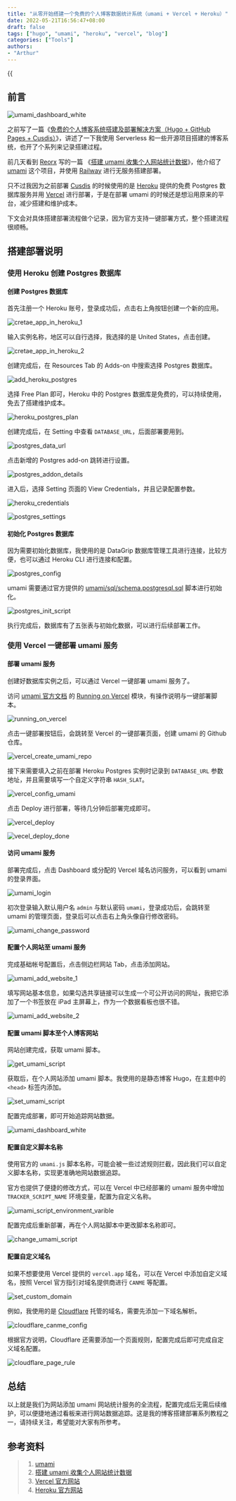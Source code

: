 ```yaml
---
title: "从零开始搭建一个免费的个人博客数据统计系统（umami + Vercel + Heroku）"
date: 2022-05-21T16:56:47+08:00
draft: false
tags: ["hugo", "umami", "heroku", "vercel", "blog"]
categories: ["Tools"]
authors:
- "Arthur"
---
```


{{<audio src="audios/here_after_us.mp3" caption="《后来的我们 - 五月天》" >}}

## 前言

![umami_dashboard_white](https://cdn.jsdelivr.net/gh/pseudoyu/image-hosting@master/images/umami_dashboard_white.png)

之前写了一篇《[免费的个人博客系统搭建及部署解决方案（Hugo + GitHub Pages + Cusdis）](https://www.pseudoyu.com/en/2022/03/24/free_blog_deploy_using_hugo_and_cusdis/)》，讲述了一下我使用 Serverless 和一些开源项目搭建的博客系统，也开了个系列来记录搭建过程。

前几天看到 [Reorx](https://reorx.com) 写的一篇 《[搭建 umami 收集个人网站统计数据](https://reorx.com/blog/deploy-umami-for-personal-website/)》，他介绍了 [umami](https://umami.is) 这个项目，并使用 [Railway](https://railway.app) 进行无服务搭建部署。

只不过我因为之前部署 [Cusdis](https://cusdis.com) 的时候使用的是 [Heroku](https://www.heroku.com/) 提供的免费 Postgres 数据库服务并用 [Vercel](http://vercel.com/) 进行部署，于是在部署 umami 的时候还是想沿用原来的平台，减少搭建和维护成本。

下文会对具体搭建部署流程做个记录，因为官方支持一键部署方式，整个搭建流程很顺畅。

## 搭建部署说明

### 使用 Heroku 创建 Postgres 数据库

#### 创建 Postgres 数据库

首先注册一个 Heroku 账号，登录成功后，点击右上角按钮创建一个新的应用。

![cretae_app_in_heroku_1](https://cdn.jsdelivr.net/gh/pseudoyu/image-hosting@master/images/cretae_app_in_heroku_1.png)

输入实例名称，地区可以自行选择，我选择的是 United States，点击创建。

![cretae_app_in_heroku_2](https://cdn.jsdelivr.net/gh/pseudoyu/image-hosting@master/images/cretae_app_in_heroku_2.png)

创建完成后，在 Resources Tab 的 Adds-on 中搜索选择 Postgres 数据库。

![add_heroku_postgres](https://cdn.jsdelivr.net/gh/pseudoyu/image-hosting@master/images/add_heroku_postgres.png)

选择 Free Plan 即可，Heroku 中的 Postgres 数据库是免费的，可以持续使用，免去了搭建维护成本。

![heroku_postgres_plan](https://cdn.jsdelivr.net/gh/pseudoyu/image-hosting@master/images/heroku_postgres_plan.png)

创建完成后，在 Setting 中查看 `DATABASE_URL`，后面部署要用到。

![postgres_data_url](https://cdn.jsdelivr.net/gh/pseudoyu/image-hosting@master/images/postgres_data_url.jpeg)

点击新增的 Postgres add-on 跳转进行设置。

![postgres_addon_details](https://cdn.jsdelivr.net/gh/pseudoyu/image-hosting@master/images/postgres_addon_details.png)

进入后，选择 Setting 页面的 View Credentials，并且记录配置参数。

![heroku_credentials](https://cdn.jsdelivr.net/gh/pseudoyu/image-hosting@master/images/heroku_credentials.png)

![postgres_settings](https://cdn.jsdelivr.net/gh/pseudoyu/image-hosting@master/images/postgres_settings.jpeg)

#### 初始化 Postgres 数据库

因为需要初始化数据库，我使用的是 DataGrip 数据库管理工具进行连接，比较方便，也可以通过 Heroku CLI 进行连接和配置。

![postgres_config](https://cdn.jsdelivr.net/gh/pseudoyu/image-hosting@master/images/postgres_config.jpeg)

umami 需要通过官方提供的 [umami/sql/schema.postgresql.sql](https://github.com/mikecao/umami/blob/master/sql/schema.postgresql.sql) 脚本进行初始化。

![postgres_init_script](https://cdn.jsdelivr.net/gh/pseudoyu/image-hosting@master/images/postgres_init_script.png)

执行完成后，数据库有了五张表与初始化数据，可以进行后续部署工作。

### 使用 Vercel 一键部署 umami 服务

#### 部署 umami 服务

创建好数据库实例之后，可以通过 Vercel 一键部署 umami 服务了。

访问 [umami 官方文档](https://umami.is) 的 [Running on Vercel](https://umami.is/docs/running-on-vercel) 模块，有操作说明与一键部署脚本。

![running_on_vercel](https://cdn.jsdelivr.net/gh/pseudoyu/image-hosting@master/images/running_on_vercel.png)

点击一键部署按钮后，会跳转至 Vercel 的一键部署页面，创建 umami 的 Github 仓库。

![vercel_create_umami_repo](https://cdn.jsdelivr.net/gh/pseudoyu/image-hosting@master/images/vercel_create_umami_repo.png)

接下来需要填入之前在部署 Heroku Postgres 实例时记录到 `DATABASE_URL` 参数地址，并且需要填写一个自定义字符串 `HASH_SLAT`。

![vercel_config_umami](https://cdn.jsdelivr.net/gh/pseudoyu/image-hosting@master/images/vercel_config_umami.png)

点击 Deploy 进行部署，等待几分钟后部署完成即可。

![vercel_deploy](https://cdn.jsdelivr.net/gh/pseudoyu/image-hosting@master/images/vercel_deploy.png)

![vecel_deploy_done](https://cdn.jsdelivr.net/gh/pseudoyu/image-hosting@master/images/vecel_deploy_done.png)

#### 访问 umami 服务

部署完成后，点击 Dashboard 或分配的 Vercel 域名访问服务，可以看到 umami 的登录界面。

![umami_login](https://cdn.jsdelivr.net/gh/pseudoyu/image-hosting@master/images/umami_login.png)

初次登录输入默认用户名 `admin` 与默认密码 `umami`，登录成功后，会跳转至 umami 的管理页面，登录后可以点击右上角头像自行修改密码。

![umami_change_password](https://cdn.jsdelivr.net/gh/pseudoyu/image-hosting@master/images/umami_change_password.png)

#### 配置个人网站至 umami 服务

完成基础帐号配置后，点击侧边栏网站 Tab，点击添加网站。

![umami_add_website_1](https://cdn.jsdelivr.net/gh/pseudoyu/image-hosting@master/images/umami_add_website_1.png)

填写网站基本信息，如果勾选共享链接可以生成一个可公开访问的网址，我把它添加了一个书签放在 iPad 主屏幕上，作为一个数据看板也很不错。

![umami_add_website_2](https://cdn.jsdelivr.net/gh/pseudoyu/image-hosting@master/images/umami_add_website_2.png)

#### 配置 umami 脚本至个人博客网站

网站创建完成，获取 umami 脚本。

![get_umami_script](https://cdn.jsdelivr.net/gh/pseudoyu/image-hosting@master/images/get_umami_script.jpeg)

获取后，在个人网站添加 umami 脚本。我使用的是静态博客 Hugo，在主题中的 `<head>` 标签内添加。

![set_umami_script](https://cdn.jsdelivr.net/gh/pseudoyu/image-hosting@master/images/set_umami_script.jpeg)

配置完成部署，即可开始追踪网站数据。

![umami_dashboard_white](https://cdn.jsdelivr.net/gh/pseudoyu/image-hosting@master/images/umami_dashboard_white.png)

#### 配置自定义脚本名称

使用官方的 `umami.js` 脚本名称，可能会被一些过滤规则拦截，因此我们可以自定义脚本名称，实现更准确地网站数据追踪。

官方也提供了便捷的修改方式，可以在 Vercel 中已经部署的 umami 服务中增加 `TRACKER_SCRIPT_NAME` 环境变量，配置为自定义名称。

![umami_script_environment_varible](https://cdn.jsdelivr.net/gh/pseudoyu/image-hosting@master/images/umami_script_environment_varible.png)

配置完成后重新部署，再在个人网站脚本中更改脚本名称即可。

![change_umami_script](https://cdn.jsdelivr.net/gh/pseudoyu/image-hosting@master/images/change_umami_script.jpeg)

#### 配置自定义域名

如果不想要使用 Vercel 提供的 `vercel.app` 域名，可以在 Vercel 中添加自定义域名，按照 Vercel 官方指引对域名提供商进行 `CANME` 等配置。

![set_custom_domain](https://cdn.jsdelivr.net/gh/pseudoyu/image-hosting@master/images/set_custom_domain.png)

例如，我使用的是 [Cloudflare](https://www.cloudflare.com) 托管的域名，需要先添加一下域名解析。

![cloudflare_canme_config](https://cdn.jsdelivr.net/gh/pseudoyu/image-hosting@master/images/cloudflare_canme_config.png)

根据官方说明，Cloudflare 还需要添加一个页面规则，配置完成后即可完成自定义域名配置。

![cloudflare_page_rule](https://cdn.jsdelivr.net/gh/pseudoyu/image-hosting@master/images/cloudflare_page_rule.png)

## 总结

以上就是我们为网站添加 umami 网站统计服务的全流程，配置完成后无需后续维护，可以便捷地通过看板来进行网站数据追踪。这是我的博客搭建部署系列教程之一，请持续关注，希望能对大家有所参考。

## 参考资料

> 1. [umami](https://umami.is)
> 2. [搭建 umami 收集个人网站统计数据](https://reorx.com/blog/deploy-umami-for-personal-website/)
> 3. [Vercel 官方网站](http://vercel.com)
> 4. [Heroku 官方网站](https://www.heroku.com)